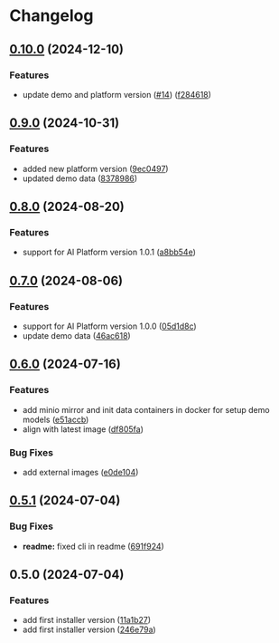 # Changelog

## [0.10.0](https://github.com/radicalbit/radicalbit-ai-monitoring-installer/compare/v0.9.0...v0.10.0) (2024-12-10)


### Features

* update demo and platform version ([#14](https://github.com/radicalbit/radicalbit-ai-monitoring-installer/issues/14)) ([f284618](https://github.com/radicalbit/radicalbit-ai-monitoring-installer/commit/f284618fffc4e8228d961835bfaced1b9a85ece0))

## [0.9.0](https://github.com/radicalbit/radicalbit-ai-monitoring-installer/compare/v0.8.0...v0.9.0) (2024-10-31)


### Features

* added new platform version ([9ec0497](https://github.com/radicalbit/radicalbit-ai-monitoring-installer/commit/9ec04979908d90c6ed0e420d248ab800882ff899))
* updated demo data ([8378986](https://github.com/radicalbit/radicalbit-ai-monitoring-installer/commit/83789867bd5d67fcb00bf216d53a531adafa0595))

## [0.8.0](https://github.com/radicalbit/radicalbit-ai-monitoring-installer/compare/v0.7.0...v0.8.0) (2024-08-20)


### Features

* support for AI Platform version 1.0.1 ([a8bb54e](https://github.com/radicalbit/radicalbit-ai-monitoring-installer/commit/a8bb54e8a1266b36c6a3f9de37c5a04f4280f042))

## [0.7.0](https://github.com/radicalbit/radicalbit-ai-monitoring-installer/compare/v0.6.0...v0.7.0) (2024-08-06)


### Features

* support for AI Platform version 1.0.0 ([05d1d8c](https://github.com/radicalbit/radicalbit-ai-monitoring-installer/commit/05d1d8c09bb308b0e0fb42857c639845def3657f))
* update demo data ([46ac618](https://github.com/radicalbit/radicalbit-ai-monitoring-installer/commit/46ac618308437805e054c784fb28630a5eee44df))

## [0.6.0](https://github.com/radicalbit/radicalbit-ai-monitoring-installer/compare/v0.5.1...v0.6.0) (2024-07-16)


### Features

* add minio mirror and init data containers in docker for setup demo models ([e51accb](https://github.com/radicalbit/radicalbit-ai-monitoring-installer/commit/e51accb2570ab6e113827123c776615462cb5752))
* align with latest image ([df805fa](https://github.com/radicalbit/radicalbit-ai-monitoring-installer/commit/df805fa39d2487de3f6fe4666742e18c7f5ef8b6))


### Bug Fixes

* add external images ([e0de104](https://github.com/radicalbit/radicalbit-ai-monitoring-installer/commit/e0de104b0a3c0915c6cbe75e7eb5d1efc79410b3))

## [0.5.1](https://github.com/radicalbit/radicalbit-ai-monitoring-installer/compare/v0.5.0...v0.5.1) (2024-07-04)


### Bug Fixes

* **readme:** fixed cli in readme ([691f924](https://github.com/radicalbit/radicalbit-ai-monitoring-installer/commit/691f92491812b4d0d065d96c9a5a567b45919afd))

## 0.5.0 (2024-07-04)

### Features

* add first installer version ([11a1b27](https://github.com/radicalbit/radicalbit-ai-monitoring-installer/commit/11a1b27d7668e97f2688b64c5239d5c0b486c886))
* add first installer version ([246e79a](https://github.com/radicalbit/radicalbit-ai-monitoring-installer/commit/246e79a09f486b9d2b9e37ef10565710e0f913de))
